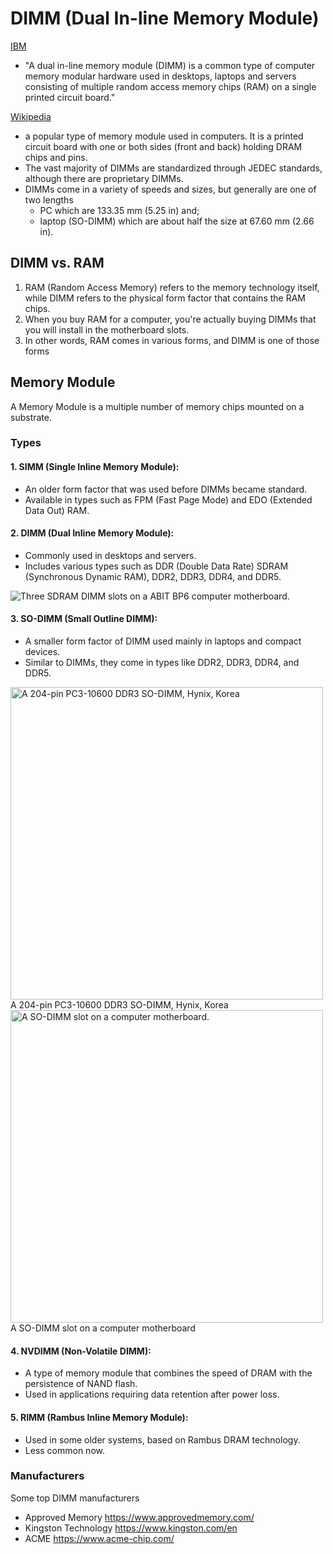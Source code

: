 # DIMM (Dual In-line Memory Module)

[IBM](https://www.ibm.com/topics/dimm)
- "A dual in-line memory module (DIMM) is a common type of computer memory modular hardware used in desktops, laptops and servers consisting of multiple random access memory chips (RAM) on a single printed circuit board."

[Wikipedia](https://en.wikipedia.org/wiki/DIMM)
- a popular type of memory module used in computers. It is a printed circuit board with one or both sides (front and back) holding DRAM chips and pins. 
- The vast majority of DIMMs are standardized through JEDEC standards, although there are proprietary DIMMs. 
- DIMMs come in a variety of speeds and sizes, but generally are one of two lengths 
    - PC which are 133.35 mm (5.25 in) and;
    - laptop (SO-DIMM) which are about half the size at 67.60 mm (2.66 in).

## DIMM vs. RAM
1) RAM (Random Access Memory) refers to the memory technology itself, while DIMM refers to the physical form factor that contains the RAM chips. 
2) When you buy RAM for a computer, you're actually buying DIMMs that you will install in the motherboard slots.
3) In other words, RAM comes in various forms, and DIMM is one of those forms

## Memory Module
A Memory Module is a multiple number of memory chips mounted on a substrate.

### Types 
#### 1. SIMM (Single Inline Memory Module):
- An older form factor that was used before DIMMs became standard.
- Available in types such as FPM (Fast Page Mode) and EDO (Extended Data Out) RAM.

#### 2. DIMM (Dual Inline Memory Module): 
- Commonly used in desktops and servers.
- Includes various types such as DDR (Double Data Rate) SDRAM (Synchronous Dynamic RAM), DDR2, DDR3, DDR4, and DDR5.

![Three SDRAM DIMM slots on a ABIT BP6 computer motherboard.](https://upload.wikimedia.org/wikipedia/commons/thumb/6/61/Abit-BP6_%28cropped%29_SDRAM_DIMM_slots.JPG/700px-Abit-BP6_%28cropped%29_SDRAM_DIMM_slots.JPG)

#### 3. SO-DIMM (Small Outline DIMM):
- A smaller form factor of DIMM used mainly in laptops and compact devices.
- Similar to DIMMs, they come in types like DDR2, DDR3, DDR4, and DDR5.

<img src="https://upload.wikimedia.org/wikipedia/commons/thumb/b/be/4GB_DDR3_SO-DIMM.jpg/2880px-4GB_DDR3_SO-DIMM.jpg" alt="A 204-pin PC3-10600 DDR3 SO-DIMM, Hynix, Korea" width="500">A 204-pin PC3-10600 DDR3 SO-DIMM, Hynix, Korea<br>
<img src="https://upload.wikimedia.org/wikipedia/commons/thumb/9/94/DDR_SO-DIMM_slot_PNr%C2%B00341.jpg/2880px-DDR_SO-DIMM_slot_PNr%C2%B00341.jpg" alt="A SO-DIMM slot on a computer motherboard." width="500">A SO-DIMM slot on a computer motherboard

#### 4. NVDIMM (Non-Volatile DIMM):
- A type of memory module that combines the speed of DRAM with the persistence of NAND flash.
- Used in applications requiring data retention after power loss.

#### 5. RIMM (Rambus Inline Memory Module):
- Used in some older systems, based on Rambus DRAM technology.
- Less common now.

### Manufacturers
Some top DIMM manufacturers
- Approved Memory https://www.approvedmemory.com/
- Kingston Technology https://www.kingston.com/en
- ACME https://www.acme-chip.com/